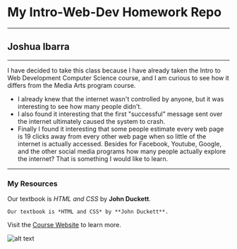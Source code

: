 # My Intro-Web-Dev Homework Repo
---
## Joshua Ibarra
---

I have decided to take this class because I have already taken the Intro to Web Development Computer Science course, and I am curious to see how it differs from the Media Arts program course.

* I already knew that the internet wasn't controlled by anyone, but it was interesting to see how many people didn't.
* I also found it interesting that the first "successful" message sent over the internet ultimately caused the system to crash.
* Finally I found it interesting that some people estimate every web page is 19 clicks away from every other web page when so little of the internet is actually accessed.  Besides for Facebook, Youtube, Google, and the other social media programs how many people actually explore the internet?  That is something I would like to learn.
---
### My Resources

Our textbook is *HTML and CSS* by **John Duckett**.

```Our textbook is *HTML and CSS* by **John Duckett**.```

Visit the [Course Website](https://www.google.com "Course Website") to learn more.


![alt text](http://bit.ly/2DIVG46)
